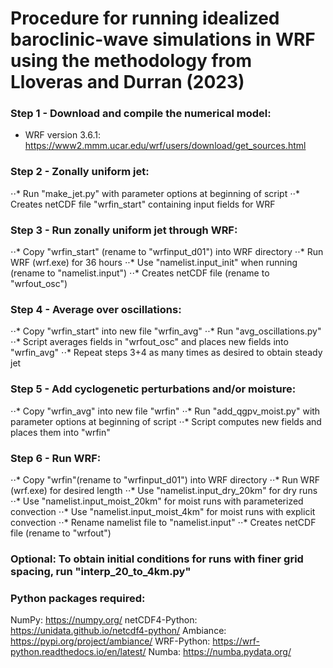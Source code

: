 # Procedure for running idealized baroclinic-wave simulations in WRF using the methodology from Lloveras and Durran (2023)

### Step 1 - Download and compile the numerical model:
* WRF version 3.6.1: https://www2.mmm.ucar.edu/wrf/users/download/get_sources.html

### Step 2 - Zonally uniform jet:
⋅⋅* Run "make_jet.py" with parameter options at beginning of script
⋅⋅* Creates netCDF file "wrfin_start" containing input fields for WRF

### Step 3 - Run zonally uniform jet through WRF:
⋅⋅* Copy "wrfin_start" (rename to "wrfinput_d01") into WRF directory
⋅⋅* Run WRF (wrf.exe) for 36 hours
⋅⋅* Use "namelist.input_init" when running (rename to "namelist.input")
⋅⋅* Creates netCDF file (rename to "wrfout_osc")

### Step 4 - Average over oscillations:
⋅⋅* Copy "wrfin_start" into new file "wrfin_avg"
⋅⋅* Run "avg_oscillations.py"
⋅⋅* Script averages fields in "wrfout_osc" and places new fields into "wrfin_avg"
⋅⋅* Repeat steps 3+4 as many times as desired to obtain steady jet

### Step 5 - Add cyclogenetic perturbations and/or moisture:
⋅⋅* Copy "wrfin_avg" into new file "wrfin"
⋅⋅* Run "add_qgpv_moist.py" with parameter options at beginning of script
⋅⋅* Script computes new fields and places them into "wrfin"

### Step 6 - Run WRF:
⋅⋅* Copy "wrfin"(rename to "wrfinput_d01") into WRF directory
⋅⋅* Run WRF (wrf.exe) for desired length
⋅⋅* Use "namelist.input_dry_20km" for dry runs
⋅⋅* Use "namelist.input_moist_20km" for moist runs with parameterized convection
⋅⋅* Use "namelist.input_moist_4km" for moist runs with explicit convection
⋅⋅* Rename namelist file to "namelist.input"
⋅⋅* Creates netCDF file (rename to "wrfout")

### Optional: To obtain initial conditions for runs with finer grid spacing, run "interp_20_to_4km.py"

### Python packages required:
NumPy: https://numpy.org/
netCDF4-Python: https://unidata.github.io/netcdf4-python/
Ambiance: https://pypi.org/project/ambiance/
WRF-Python: https://wrf-python.readthedocs.io/en/latest/
Numba: https://numba.pydata.org/
